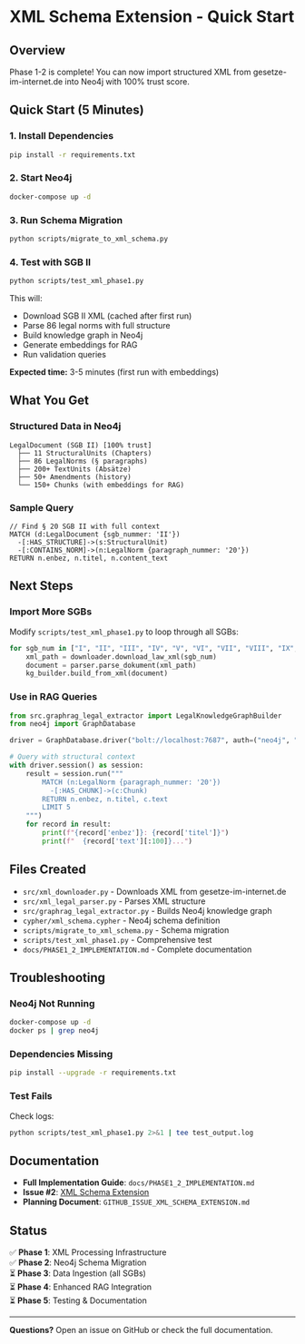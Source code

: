 # XML Schema Extension - Quick Start

## Overview

Phase 1-2 is complete! You can now import structured XML from gesetze-im-internet.de into Neo4j with 100% trust score.

## Quick Start (5 Minutes)

### 1. Install Dependencies

```bash
pip install -r requirements.txt
```

### 2. Start Neo4j

```bash
docker-compose up -d
```

### 3. Run Schema Migration

```bash
python scripts/migrate_to_xml_schema.py
```

### 4. Test with SGB II

```bash
python scripts/test_xml_phase1.py
```

This will:
- Download SGB II XML (cached after first run)
- Parse 86 legal norms with full structure
- Build knowledge graph in Neo4j
- Generate embeddings for RAG
- Run validation queries

**Expected time:** 3-5 minutes (first run with embeddings)

## What You Get

### Structured Data in Neo4j

```
LegalDocument (SGB II) [100% trust]
  ├── 11 StructuralUnits (Chapters)
  ├── 86 LegalNorms (§ paragraphs)
  ├── 200+ TextUnits (Absätze)
  ├── 50+ Amendments (history)
  └── 150+ Chunks (with embeddings for RAG)
```

### Sample Query

```cypher
// Find § 20 SGB II with full context
MATCH (d:LegalDocument {sgb_nummer: 'II'})
  -[:HAS_STRUCTURE]->(s:StructuralUnit)
  -[:CONTAINS_NORM]->(n:LegalNorm {paragraph_nummer: '20'})
RETURN n.enbez, n.titel, n.content_text
```

## Next Steps

### Import More SGBs

Modify `scripts/test_xml_phase1.py` to loop through all SGBs:

```python
for sgb_num in ["I", "II", "III", "IV", "V", "VI", "VII", "VIII", "IX", "X", "XI", "XII", "XIV"]:
    xml_path = downloader.download_law_xml(sgb_num)
    document = parser.parse_dokument(xml_path)
    kg_builder.build_from_xml(document)
```

### Use in RAG Queries

```python
from src.graphrag_legal_extractor import LegalKnowledgeGraphBuilder
from neo4j import GraphDatabase

driver = GraphDatabase.driver("bolt://localhost:7687", auth=("neo4j", "password"))

# Query with structural context
with driver.session() as session:
    result = session.run("""
        MATCH (n:LegalNorm {paragraph_nummer: '20'})
          -[:HAS_CHUNK]->(c:Chunk)
        RETURN n.enbez, n.titel, c.text
        LIMIT 5
    """)
    for record in result:
        print(f"{record['enbez']}: {record['titel']}")
        print(f"  {record['text'][:100]}...")
```

## Files Created

- `src/xml_downloader.py` - Downloads XML from gesetze-im-internet.de
- `src/xml_legal_parser.py` - Parses XML structure
- `src/graphrag_legal_extractor.py` - Builds Neo4j knowledge graph
- `cypher/xml_schema.cypher` - Neo4j schema definition
- `scripts/migrate_to_xml_schema.py` - Schema migration
- `scripts/test_xml_phase1.py` - Comprehensive test
- `docs/PHASE1_2_IMPLEMENTATION.md` - Complete documentation

## Troubleshooting

### Neo4j Not Running

```bash
docker-compose up -d
docker ps | grep neo4j
```

### Dependencies Missing

```bash
pip install --upgrade -r requirements.txt
```

### Test Fails

Check logs:
```bash
python scripts/test_xml_phase1.py 2>&1 | tee test_output.log
```

## Documentation

- **Full Implementation Guide**: `docs/PHASE1_2_IMPLEMENTATION.md`
- **Issue #2**: [XML Schema Extension](https://github.com/ma3u/Sozialrecht_RAG/issues/2)
- **Planning Document**: `GITHUB_ISSUE_XML_SCHEMA_EXTENSION.md`

## Status

✅ **Phase 1**: XML Processing Infrastructure  
✅ **Phase 2**: Neo4j Schema Migration  
⏳ **Phase 3**: Data Ingestion (all SGBs)  
⏳ **Phase 4**: Enhanced RAG Integration  
⏳ **Phase 5**: Testing & Documentation

---

**Questions?** Open an issue on GitHub or check the full documentation.
